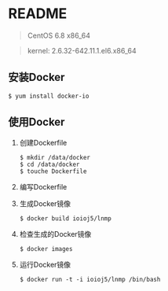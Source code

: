 # README

> CentOS 6.8 x86_64

> kernel: 2.6.32-642.11.1.el6.x86_64

## 安装Docker

```
$ yum install docker-io
```

## 使用Docker

1. 创建Dockerfile

	```
	$ mkdir /data/docker
	$ cd /data/docker
	$ touche Dockerfile
	````

2. 编写Dockerfile

3. 生成Docker镜像

	```
	$ docker build ioioj5/lnmp
	```
4. 检查生成的Docker镜像

	```
	$ docker images
	```
5. 运行Docker镜像

	```
	$ docker run -t -i ioioj5/lnmp /bin/bash
	```
